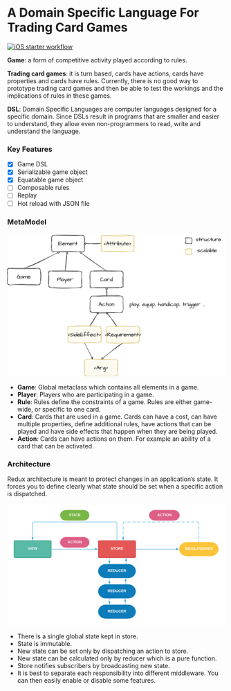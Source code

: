 # A Domain Specific Language For Trading Card Games

[![iOS starter workflow](https://github.com/stephtelolahy/ReduxGameDSL/actions/workflows/ios.yml/badge.svg)](https://github.com/stephtelolahy/ReduxGameDSL/actions/workflows/ios.yml)

**Game**: a form of competitive activity played according to rules.

**Trading card games**: it is turn based, cards have actions, cards have properties and cards have rules.
Currently, there is no good way to prototype trading card games and then be able to test the workings and the implications of rules in these games. 

**DSL**: Domain Specific Languages are computer languages designed for a specific domain. 
Since DSLs result in programs that are smaller and easier to understand, they allow even non-programmers to read, write and understand the language.


### Key Features
- [x] Game DSL
- [x] Serializable game object
- [x] Equatable game object
- [ ] Composable rules
- [ ] Replay
- [ ] Hot reload with JSON file 

### MetaModel

![](Docs/architecture.png)

- **Game**: Global metaclass which contains all elements in a game.
- **Player**: Players who are participating in a game.
- **Rule**: Rules define the constraints of a game. Rules are either game-wide, or specific to one card.
- **Card**: Cards that are used in a game. Cards can have a cost, can have multiple properties, define additional rules, have actions that can be played and have side effects that happen when they are being played.
- **Action**: Cards can have actions on them. For example an ability of a card that can be activated.

### Architecture

Redux architecture is meant to protect changes in an application’s state. It forces you to define clearly what state should be set when a specific action is dispatched.

![](Docs/redux.png)

- There is a single global state kept in store.
- State is immutable.
- New state can be set only by dispatching an action to store.
- New state can be calculated only by reducer which is a pure function.
- Store notifies subscribers by broadcasting new state.
- It is best to separate each responsibility into different middleware. You can then easily enable or disable some features.
